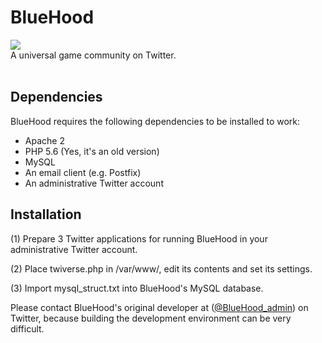 # BlueHood
<img src="https://github.com/blue-hood/main/blob/master/img/twiverse/default.png"><br>
A universal game community on Twitter. <br>
<br>

## Dependencies
BlueHood requires the following dependencies to be installed to work:
<ul>
  <li>Apache 2</li>
  <li>PHP 5.6 (Yes, it's an old version)</li>
  <li>MySQL</li>
  <li>An email client (e.g. Postfix)</li>
  <li>An administrative Twitter account</li>
</ul>

## Installation
<p>(1) Prepare 3 Twitter applications for running BlueHood in your administrative Twitter account.</p>
<p>(2) Place twiverse.php in /var/www/, edit its contents and set its settings. </p>
<p>(3) Import mysql_struct.txt into BlueHood's MySQL database. </p>

Please contact BlueHood's original developer at (<a href="https://twitter.com/BlueHood_admin">@BlueHood_admin</a>) on Twitter, because building the development environment can be very difficult.

